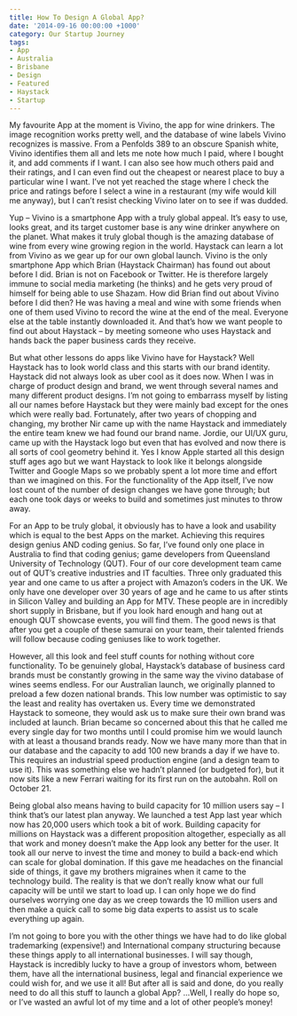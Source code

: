```yaml
---
title: How To Design A Global App?
date: '2014-09-16 00:00:00 +1000'
category: Our Startup Journey
tags:
- App
- Australia
- Brisbane
- Design
- Featured
- Haystack
- Startup
---
```


My favourite App at the moment is Vivino, the app for wine drinkers. The image recognition works pretty well, and the database of wine labels Vivino recognizes is massive. From a Penfolds 389 to an obscure Spanish white, Vivino identifies them all and lets me note how much I paid, where I bought it, and add comments if I want. I can also see how much others paid and their ratings, and I can even find out the cheapest or nearest place to buy a particular wine I want. I’ve not yet reached the stage where I check the price and ratings before I select a wine in a restaurant (my wife would kill me anyway), but I can’t resist checking Vivino later on to see if was dudded.

Yup – Vivino is a smartphone App with a truly global appeal. It’s easy to use, looks great, and its target customer base is any wine drinker anywhere on the planet. What makes it truly global though is the amazing database of wine from every wine growing region in the world. Haystack can learn a lot from Vivino as we gear up for our own global launch. Vivino is the only smartphone App which Brian (Haystack Chairman) has found out about before I did. Brian is not on Facebook or Twitter. He is therefore largely immune to social media marketing (he thinks) and he gets very proud of himself for being able to use Shazam. How did Brian find out about Vivino before I did then? He was having a meal and wine with some friends when one of them used Vivino to record the wine at the end of the meal. Everyone else at the table instantly downloaded it. And that’s how we want people to find out about Haystack – by meeting someone who uses Haystack and hands back the paper business cards they receive.

But what other lessons do apps like Vivino have for Haystack? Well Haystack has to look world class and this starts with our brand identity. Haystack did not always look as uber cool as it does now. When I was in charge of product design and brand, we went through several names and many different product designs. I’m not going to embarrass myself by listing all our names before Haystack but they were mainly bad except for the ones which were really bad. Fortunately, after two years of chopping and changing, my brother Nir came up with the name Haystack and immediately the entire team knew we had found our brand name. Jordie, our UI/UX guru, came up with the Haystack logo but even that has evolved and now there is all sorts of cool geometry behind it. Yes I know Apple started all this design stuff ages ago but we want Haystack to look like it belongs alongside Twitter and Google Maps so we probably spent a lot more time and effort than we imagined on this. For the functionality of the App itself, I’ve now lost count of the number of design changes we have gone through; but each one took days or weeks to build and sometimes just minutes to throw away.

For an App to be truly global, it obviously has to have a look and usability which is equal to the best Apps on the market. Achieving this requires design genius AND coding genius. So far, I’ve found only one place in Australia to find that coding genius; game developers from Queensland University of Technology (QUT). Four of our core development team came out of QUT’s creative industries and IT faculties. Three only graduated this year and one came to us after a project with Amazon’s coders in the UK. We only have one developer over 30 years of age and he came to us after stints in Silicon Valley and building an App for MTV. These people are in incredibly short supply in Brisbane, but if you look hard enough and hang out at enough QUT showcase events, you will find them. The good news is that after you get a couple of these samurai on your team, their talented friends will follow because coding geniuses like to work together.

However, all this look and feel stuff counts for nothing without core functionality. To be genuinely global, Haystack’s database of business card brands must be constantly growing in the same way the vivino database of wines seems endless. For our Australian launch, we originally planned to preload a few dozen national brands. This low number was optimistic to say the least and reality has overtaken us. Every time we demonstrated Haystack to someone, they would ask us to make sure their own brand was included at launch. Brian became so concerned about this that he called me every single day for two months until I could promise him we would launch with at least a thousand brands ready. Now we have many more than that in our database and the capacity to add 100 new brands a day if we have to. This requires an industrial speed production engine (and a design team to use it). This was something else we hadn’t planned (or budgeted for), but it now sits like a new Ferrari waiting for its first run on the autobahn. Roll on October 21.

Being global also means having to build capacity for 10 million users say – I think that’s our latest plan anyway. We launched a test App last year which now has 20,000 users which took a bit of work. Building capacity for millions on Haystack was a different proposition altogether, especially as all that work and money doesn’t make the App look any better for the user. It took all our nerve to invest the time and money to build a back-end which can scale for global domination. If this gave me headaches on the financial side of things, it gave my brothers migraines when it came to the technology build. The reality is that we don’t really know what our full capacity will be until we start to load up. I can only hope we do find ourselves worrying one day as we creep towards the 10 million users and then make a quick call to some big data experts to assist us to scale everything up again.

I’m not going to bore you with the other things we have had to do like global trademarking (expensive!) and International company structuring because these things apply to all international businesses. I will say though, Haystack is incredibly lucky to have a group of investors whom, between them, have all the international business, legal and financial experience we could wish for, and we use it all! But after all is said and done, do you really need to do all this stuff to launch a global App? …Well, I really do hope so, or I’ve wasted an awful lot of my time and a lot of other people’s money!

